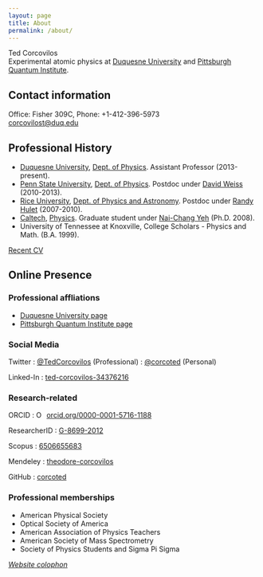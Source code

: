 ```yaml
---
layout: page
title: About
permalink: /about/
---
```


Ted Corcovilos<br />
Experimental atomic physics at [Duquesne University](http://www.duq.edu) and [Pittsburgh Quantum Institute](http://www.pqi.org).

## Contact information
Office: Fisher 309C, Phone: +1-412-396-5973<br />
[corcovilost@duq.edu](mailto:corcovilost@duq.edu)


## Professional History
* [Duquesne University](http://www.duq.edu), [Dept. of Physics](http://www.duq.edu/academics/schools/natural-and-environmental-sciences/academic-programs/physics).  Assistant Professor (2013-present).
* [Penn State University](http://www.psu.edu), [Dept. of Physics](http://www.phys.psu.edu/).  Postdoc under [David Weiss](http://www.phys.psu.edu/people/dsw13) (2010-2013).
* [Rice University](http://www.rice.edu), [Dept. of Physics and Astronomy](http://www.physics.rice.edu/). Postdoc under [Randy Hulet](http://atomcool.rice.edu) (2007-2010).
* [Caltech](http://www.caltech.edu), [Physics](http://www.pma.caltech.edu/content/physics).  Graduate student under [Nai-Chang Yeh](https://yehgroup.caltech.edu/) (Ph.D. 2008).
* University of Tennessee at Knoxville, College Scholars - Physics and Math. (B.A. 1999).

[Recent CV](/assets/docs/Corcovilos-CV-pub.pdf)

## Online Presence
### Professional affliations
* [Duquesne University page](http://www.duq.edu/academics/faculty/theodore-a-corcovilos)
* [Pittsburgh Quantum Institute page](https://www.pqi.org/members/theodore-corcovilos)

### Social Media
Twitter
: [@TedCorcovilos](http://www.twitter.com/TedCorcovilos) (Professional)
: [@corcoted](http://www.twitter.com/corcoted) (Personal)

Linked-In
: [ted-corcovilos-34376216](https://www.linkedin.com/in/ted-corcovilos-34376216)

### Research-related
ORCID
: <a href="https://orcid.org/0000-0001-5716-1188" target="orcid.widget" rel="noopener noreferrer" style="vertical-align:top;"><img src="https://orcid.org/sites/default/files/images/orcid_16x16.png" style="width:1em;margin-right:.5em;" alt="ORCID iD icon">orcid.org/0000-0001-5716-1188</a>

ResearcherID
: <span id='badgeCont525999' style='width:26px'><script src='http://labs.researcherid.com/mashlets?el=badgeCont525999&mashlet=badge&showTitle=false&className=a&rid=G-8699-2012&size=small'></script></span> [G-8699-2012](http://www.researcherid.com/rid/G-8699-2012)

Scopus
: [6506655683](https://www.scopus.com/authid/detail.uri?authorId=6506655683)

Mendeley
: [theodore-corcovilos](https://www.mendeley.com/profiles/theodore-corcovilos/)

GitHub
: [corcoted](https://github.com/corcoted)


### Professional memberships
* American Physical Society
* Optical Society of America
* American Association of Physics Teachers
* American Society of Mass Spectrometry
* Society of Physics Students and Sigma Pi Sigma

*[Website colophon](/colophon)*